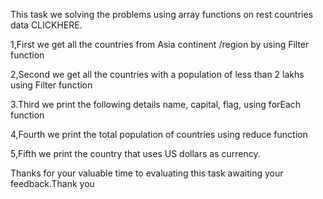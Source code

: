 

This task we solving the problems using array functions on rest countries data CLICKHERE.

1,First we get all the countries from Asia continent /region by using Filter function

2,Second we get all the countries with a population of less than 2 lakhs using Filter function

3.Third we print the following details name, capital, flag, using forEach function

4,Fourth we print the total population of countries using reduce function

5,Fifth we print the country that uses US dollars as currency.

Thanks for your valuable time to evaluating this task awaiting your feedback.Thank you